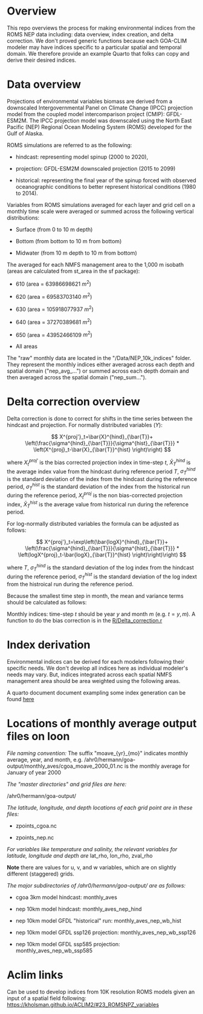 # Overview

This repo overviews the process for making environmental indices from the ROMS NEP data including: data overview, index creation, and delta correction. We don't proved generic functions because each GOA-CLIM modeler may have indices specific to a particular spatial and temporal domain. We therefore provide an example Quarto that folks can copy and derive their desired indices.

# Data overview

Projections of environmental variables biomass are derived from a downscaled Intergovernmental Panel on Climate Change (IPCC) projection model from the coupled model intercomparison project (CMIP): GFDL-ESM2M. The IPCC projection model was downscaled using the North East Pacific (NEP) Regional Ocean Modeling System (ROMS) developed for the Gulf of Alaska.

ROMS simulations are referred to as the following:

- hindcast: representing model spinup (2000 to 2020),

- projection: GFDL-ESM2M downscaled projection (2015 to 2099)

- historical: representing the final year of the spinup forced with observed oceanographic conditions to better represent historical conditions (1980 to 2014).

Variables from ROMS simulations averaged for each layer and grid cell on a monthly time scale were averaged or summed across the following vertical distributions:

- Surface (from 0 to 10 m depth)

- Bottom (from bottom to 10 m from bottom)

- Midwater (from 10 m depth to 10 m from bottom)

The averaged for each NMFS management area to the 1,000 m isobath (areas are calculated from st_area in the sf package):

- 610 (area = 63986698621 $m^2$)

- 620 (area = 69583703140 $m^2$)

- 630 (area = 105918077937 $m^2$)

- 640 (area = 37270389681 $m^2$)

- 650 (area = 43952466109 $m^2$)

- All areas

The "raw" monthly data are located in the "/Data/NEP_10k_indices" folder. They represent the monthly indices either averaged across each depth and spatial domain ("nep_avg_…") or summed across each depth domain and then averaged across the spatial domain ("nep_sum…").


# Delta correction overview

Delta correction is done to correct for shifts in the time series between the hindcast and projection. For normally distributed variables (*Y*):

$$
X^{proj'}_t=\bar{X}^{hind}_{\bar{T}}+
\left(\frac{\sigma^{hind}_{\bar{T}}}{\sigma^{hist}_{\bar{T}}} * 
\left(X^{proj}_t-\bar{X}_{\bar{T}}^{hist} \right)\right)
$$

where $X^{proj'}_t$ is the bias corrected projection index in time-step $t$, $\bar{X}^{hind}_{\bar{T}}$ is the average index value from the hindcast during reference period $T$, $\sigma^{hind}_{\bar{T}}$ is the standard deviation of the index from the hindcast during the reference period, $\sigma^{hist}_{\bar{T}}$ is the standard deviation of the index from the historical run during the reference period, $X^{proj}_t$ is the non bias-corrected projection index, $\bar{X}_{\bar{T}}^{hist}$ is the average value from historical run during the reference period.

For log-normally distributed variables the formula can be adjusted as follows:

$$
X^{proj'}_t=\exp\left(\bar{logX}^{hind}_{\bar{T}}+
\left(\frac{\sigma^{hind}_{\bar{T}}}{\sigma^{hist}_{\bar{T}}} * 
\left(logX^{proj}_t-\bar{logX}_{\bar{T}}^{hist} \right)\right)\right)
$$

where $T$, $\sigma^{hind}_{\bar{T}}$ is the standard deviation of the log index from the hindcast during the reference period, $\sigma^{hist}_{\bar{T}}$ is the standard deviation of the log indext from the histroical run during the reference period.

Because the smallest time step in month, the mean and variance terms should be calculated as follows:

Monthly indices: time-step $t$ should be year $y$ and month $m$ (e.g. $t=y,m$). A function to do the bias correction is in the [R/Delta_correction.r](https://github.com/GOA-CLIM/ROMS_to_Index/blob/main/R/Delta_correction.R)


# Index derivation

Environmental indices can be derived for each modelers following their specific needs. We don't develop all indices here as individual modeler's needs may vary. But, indices integrated across each spatial NMFS management area should be area weighted using the following areas.

A quarto document document exampling some index generation can be found [here](https://github.com/GOA-CLIM/ROMS_to_Index/blob/main/ROMS%20index%20generation.qmd)


# Locations of monthly average output files on loon

*File naming convention:*
The suffix "moave_{yr}_{mo}"  indicates monthly average, year, and month, e.g. /ahr0/hermann/goa-output/monthly_aves/cgoa_moave_2000_01.nc is the monthly average for January of year 2000


*The "master directories" and grid files are here:*

/ahr0/hermann/goa-output/


*The latitude, longitude, and depth locations of each grid point are in these files:*

- zpoints_cgoa.nc

- zpoints_nep.nc


*For variables like temperature and salinity, the relevant variables for latitude, longitude and depth are*
lat_rho, lon_rho, zval_rho

**Note** there are values for u, v, and w variables, which are on slightly different (staggered) grids.


*The major subdirectories of /ahr0/hermann/goa-output/ are as follows:*

- cgoa 3km model hindcast: monthly_aves

- nep 10km model hindcast: monthly_aves_nep_hind

- nep 10km model GFDL "historical" run: monthly_aves_nep_wb_hist

- nep 10km model GFDL ssp126 projection: monthly_aves_nep_wb_ssp126

- nep 10km model GFDL ssp585 projection: monthly_aves_nep_wb_ssp585

# Aclim links
Can be used to develop indices from 10K resolution ROMS models given an input of a spatial field following:
https://kholsman.github.io/ACLIM2/#23_ROMSNPZ_variables
